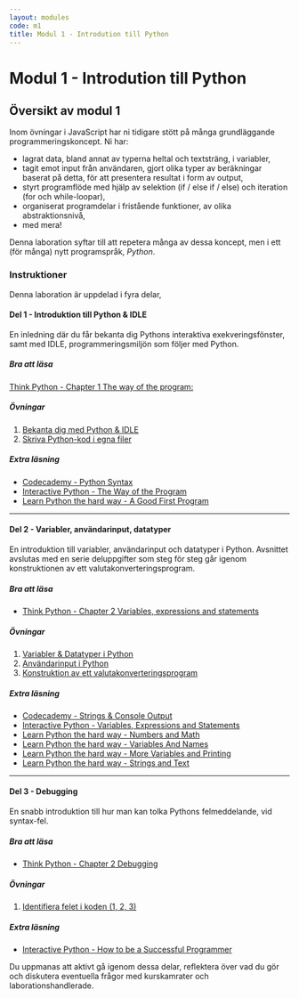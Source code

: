 ```yaml
---
layout: modules
code: m1
title: Modul 1 - Introdution till Python
---
```


# Modul 1 - Introdution till Python

## Översikt av modul 1

Inom övningar i JavaScript har ni tidigare stött på många grundläggande programmeringskoncept. Ni har:

- lagrat data, bland annat av typerna heltal och textsträng, i variabler,
- tagit emot input från användaren, gjort olika typer av beräkningar baserat på detta, för att presentera resultat i form av output,
- styrt programflöde med hjälp av selektion (if / else if / else) och iteration (for och while-loopar),
- organiserat programdelar i fristående funktioner, av olika abstraktionsnivå,
- med mera!

Denna laboration syftar till att repetera många av dessa koncept, men i ett (för många) nytt programspråk, _Python_.

### Instruktioner

Denna laboration är uppdelad i fyra delar,

#### Del 1 - Introduktion till Python & IDLE

En inledning där du får bekanta dig Pythons interaktiva exekveringsfönster, samt med IDLE, programmeringsmiljön som följer med Python.

##### Bra att läsa

[Think Python - Chapter 1 The way of the program:](http://www.greenteapress.com/thinkpython/html/thinkpython002.html)

##### Övningar

1. [Bekanta dig med Python & IDLE](exercises/L01.html)
2. [Skriva Python-kod i egna filer](exercises/L02.html)

##### Extra läsning

- [Codecademy - Python Syntax](http://www.codecademy.com/en/tracks/python)
- [Interactive Python - The Way of the Program](http://interactivepython.org/runestone/static/thinkcspy/GeneralIntro/introduction.html#the-way-of-the-program)
- [Learn Python the hard way - A Good First Program](http://learnpythonthehardway.org/book/ex1.html)

---

#### Del 2 - Variabler, användarinput, datatyper

En introduktion till variabler, användarinput och datatyper i Python. Avsnittet avslutas med en serie deluppgifter som steg för steg går igenom konstruktionen av ett valutakonverteringsprogram.

##### Bra att läsa

- [Think Python - Chapter 2 Variables, expressions and statements](http://www.greenteapress.com/thinkpython/html/thinkpython003.html) 

##### Övningar

1. [Variabler & Datatyper i Python](exercises/L03.html)
2. [Användarinput i Python](exercises/L04.html)
3. [Konstruktion av ett valutakonverteringsprogram](exercises/L05.html)

##### Extra läsning

- [Codecademy - Strings & Console Output](http://www.codecademy.com/en/tracks/python)
- [Interactive Python - Variables, Expressions and Statements](http://interactivepython.org/runestone/static/thinkcspy/SimplePythonData/simpledata.html)
- [Learn Python the hard way - Numbers and Math](http://learnpythonthehardway.org/book/ex3.html)
- [Learn Python the hard way - Variables And Names](http://learnpythonthehardway.org/book/ex4.html)
- [Learn Python the hard way - More Variables and Printing](http://learnpythonthehardway.org/book/ex5.html)
- [Learn Python the hard way - Strings and Text](http://learnpythonthehardway.org/book/ex6.html)

---

#### Del 3 - Debugging

En snabb introduktion till hur man kan tolka Pythons felmeddelande, vid syntax-fel.

##### Bra att läsa

- [Think Python - Chapter 2 Debugging](http://www.greenteapress.com/thinkpython/html/thinkpython003.html#toc21)

##### Övningar

1. [Identifiera felet i koden (1, 2, 3)](exercises/L06.html)

##### Extra läsning

- [Interactive Python - How to be a Successful Programmer](http://interactivepython.org/runestone/static/thinkcspy/Debugging/debugIntro.html)

Du uppmanas att aktivt gå igenom dessa delar, reflektera över vad du gör och diskutera eventuella frågor med kurskamrater och laborationshandlerade.